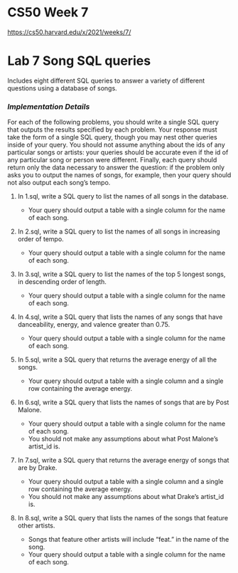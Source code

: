 # CS50 Week 7

https://cs50.harvard.edu/x/2021/weeks/7/

# Lab 7 Song SQL queries

Includes eight different SQL queries to answer a variety of different questions using a database of songs.

### ***Implementation Details***

For each of the following problems, you should write a single SQL query that outputs the results specified by each problem. Your response must take the form of a single SQL query, though you may nest other queries inside of your query. You should not assume anything about the ids of any particular songs or artists: your queries should be accurate even if the id of any particular song or person were different. Finally, each query should return only the data necessary to answer the question: if the problem only asks you to output the names of songs, for example, then your query should not also output each song’s tempo. 

1. In 1.sql, write a SQL query to list the names of all songs in the database. 
    - Your query should output a table with a single column for the name of each song. 

2. In 2.sql, write a SQL query to list the names of all songs in increasing order of tempo. 
    - Your query should output a table with a single column for the name of each song. 

3. In 3.sql, write a SQL query to list the names of the top 5 longest songs, in descending order of length. 
    - Your query should output a table with a single column for the name of each song. 

4. In 4.sql, write a SQL query that lists the names of any songs that have danceability, energy, and valence greater than 0.75. 
    - Your query should output a table with a single column for the name of each song. 

5. In 5.sql, write a SQL query that returns the average energy of all the songs. 
    - Your query should output a table with a single column and a single row containing the average energy. 

6. In 6.sql, write a SQL query that lists the names of songs that are by Post Malone. 
    - Your query should output a table with a single column for the name of each song. 
    - You should not make any assumptions about what Post Malone’s artist_id is. 

7. In 7.sql, write a SQL query that returns the average energy of songs that are by Drake. 
    - Your query should output a table with a single column and a single row containing the average energy. 
    - You should not make any assumptions about what Drake’s artist_id is. 

8. In 8.sql, write a SQL query that lists the names of the songs that feature other artists. 
    - Songs that feature other artists will include “feat.” in the name of the song. 
    - Your query should output a table with a single column for the name of each song. 
